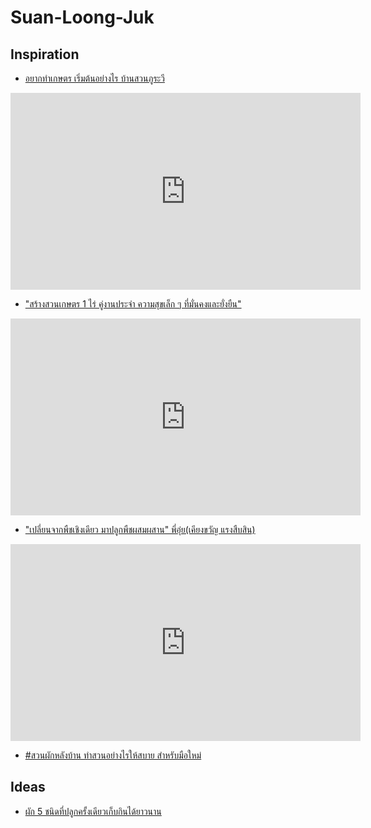 # Suan-Loong-Juk

## Inspiration

- [อยากทำเกษตร เริ่มต้นอย่างไร บ้านสวนภูระวี](https://youtu.be/2CjE6RWrB5I)

<iframe width="560" height="315" src="https://www.youtube.com/embed/2CjE6RWrB5I" frameborder="0" allow="accelerometer; autoplay; encrypted-media; gyroscope; picture-in-picture" allowfullscreen></iframe>

- ["สร้างสวนเกษตร 1 ไร่ คู่งานประจำ ความสุขเล็ก ๆ ที่มั่นคงและยั่งยืน"](https://youtu.be/T48tzWp9IkQ)

<iframe width="560" height="315" src="https://www.youtube.com/embed/T48tzWp9IkQ" frameborder="0" allow="accelerometer; autoplay; encrypted-media; gyroscope; picture-in-picture" allowfullscreen></iframe>

- ["เปลี่ยนจากพืชเชิงเดียว มาปลูกพืชผสมผสาน" พี่อุ๋ย(เคียงขวัญ แรงสืบสิน)](https://youtu.be/uUvoHaYoM2c)

<iframe width="560" height="315" src="https://www.youtube.com/embed/uUvoHaYoM2c" frameborder="0" allow="accelerometer; autoplay; encrypted-media; gyroscope; picture-in-picture" allowfullscreen></iframe>

- [#สวนผักหลังบ้าน ทำสวนอย่างไรให้สบาย สำหรับมือใหม่](https://youtu.be/WuC4CK8yJlQ)

## Ideas

- [ผัก 5 ชนิดที่ปลูกครั้งเดียวเก็บกินได้ยาวนาน](https://youtu.be/xkdqTAEFwC0)
